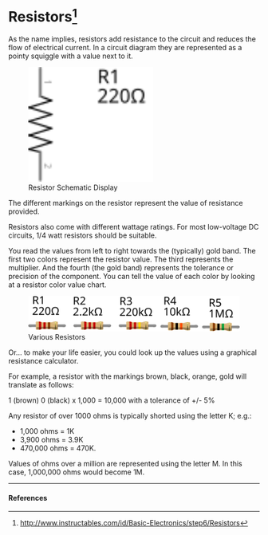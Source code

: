 # Resistors[^1]

As the name implies, resistors add resistance to the circuit and reduces the flow of electrical current. In a circuit diagram they are represented as a pointy squiggle with a value next to it.

<figure>
<img src="../assets/images/resistors-schematic.svg" alt="Resistor Schematic Display" width="250px">
<figcaption>Resistor Schematic Display</figcaption>
</figure>

The different markings on the resistor represent the value of resistance provided.

Resistors also come with different wattage ratings. For most low-voltage DC circuits, 1/4 watt resistors should be suitable.

You read the values from left to right towards the (typically) gold band. The first two colors represent the resistor value. The third represents the multiplier. And the fourth (the gold band) represents the tolerance or precision of the component. You can tell the value of each color by looking at a resistor color value chart.

<figure>
<img src="../assets/images/resistors.svg" alt="Various Resistors" width="500px">
<figcaption>Various Resistors</figcaption>
</figure>

Or... to make your life easier, you could look up the values using a graphical resistance calculator.

For example, a resistor with the markings brown, black, orange, gold will translate as follows:

1 (brown) 0 (black) x 1,000 = 10,000 with a tolerance of +/- 5%

Any resistor of over 1000 ohms is typically shorted using the letter K; e.g.:
 - 1,000 ohms = 1K
 - 3,900 ohms = 3.9K
 - 470,000 ohms = 470K.

Values of ohms over a million are represented using the letter M. In this case, 1,000,000 ohms would become 1M.

---
#### References

[^1]: http://www.instructables.com/id/Basic-Electronics/step6/Resistors